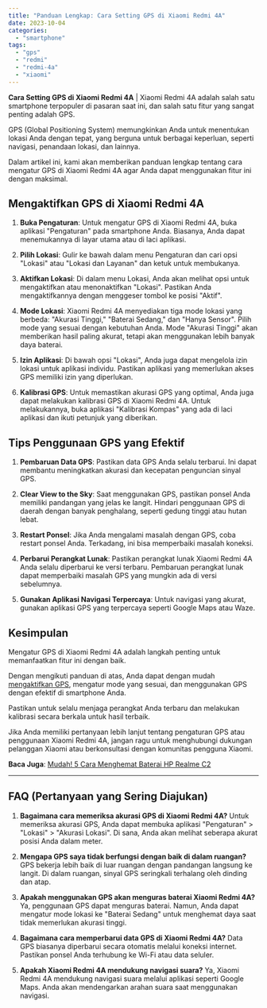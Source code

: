 ```yaml
---
title: "Panduan Lengkap: Cara Setting GPS di Xiaomi Redmi 4A"
date: 2023-10-04
categories: 
  - "smartphone"
tags: 
  - "gps"
  - "redmi"
  - "redmi-4a"
  - "xiaomi"
---
```


**Cara Setting GPS di Xiaomi Redmi 4A** | Xiaomi Redmi 4A adalah salah satu smartphone terpopuler di pasaran saat ini, dan salah satu fitur yang sangat penting adalah GPS.

GPS (Global Positioning System) memungkinkan Anda untuk menentukan lokasi Anda dengan tepat, yang berguna untuk berbagai keperluan, seperti navigasi, penandaan lokasi, dan lainnya.

Dalam artikel ini, kami akan memberikan panduan lengkap tentang cara mengatur GPS di Xiaomi Redmi 4A agar Anda dapat menggunakan fitur ini dengan maksimal.

## Mengaktifkan GPS di Xiaomi Redmi 4A

1. **Buka Pengaturan**: Untuk mengatur GPS di Xiaomi Redmi 4A, buka aplikasi "Pengaturan" pada smartphone Anda. Biasanya, Anda dapat menemukannya di layar utama atau di laci aplikasi.
    
2. **Pilih Lokasi**: Gulir ke bawah dalam menu Pengaturan dan cari opsi "Lokasi" atau "Lokasi dan Layanan" dan ketuk untuk membukanya.
    
3. **Aktifkan Lokasi**: Di dalam menu Lokasi, Anda akan melihat opsi untuk mengaktifkan atau menonaktifkan "Lokasi". Pastikan Anda mengaktifkannya dengan menggeser tombol ke posisi "Aktif".
    
4. **Mode Lokasi**: Xiaomi Redmi 4A menyediakan tiga mode lokasi yang berbeda: "Akurasi Tinggi," "Baterai Sedang," dan "Hanya Sensor". Pilih mode yang sesuai dengan kebutuhan Anda. Mode "Akurasi Tinggi" akan memberikan hasil paling akurat, tetapi akan menggunakan lebih banyak daya baterai.
    
5. **Izin Aplikasi**: Di bawah opsi "Lokasi", Anda juga dapat mengelola izin lokasi untuk aplikasi individu. Pastikan aplikasi yang memerlukan akses GPS memiliki izin yang diperlukan.
    
6. **Kalibrasi GPS**: Untuk memastikan akurasi GPS yang optimal, Anda juga dapat melakukan kalibrasi GPS di Xiaomi Redmi 4A. Untuk melakukannya, buka aplikasi "Kalibrasi Kompas" yang ada di laci aplikasi dan ikuti petunjuk yang diberikan.
    

## Tips Penggunaan GPS yang Efektif

1. **Pembaruan Data GPS**: Pastikan data GPS Anda selalu terbarui. Ini dapat membantu meningkatkan akurasi dan kecepatan penguncian sinyal GPS.
    
2. **Clear View to the Sky**: Saat menggunakan GPS, pastikan ponsel Anda memiliki pandangan yang jelas ke langit. Hindari penggunaan GPS di daerah dengan banyak penghalang, seperti gedung tinggi atau hutan lebat.
    
3. **Restart Ponsel**: Jika Anda mengalami masalah dengan GPS, coba restart ponsel Anda. Terkadang, ini bisa memperbaiki masalah koneksi.
    
4. **Perbarui Perangkat Lunak**: Pastikan perangkat lunak Xiaomi Redmi 4A Anda selalu diperbarui ke versi terbaru. Pembaruan perangkat lunak dapat memperbaiki masalah GPS yang mungkin ada di versi sebelumnya.
    
5. **Gunakan Aplikasi Navigasi Terpercaya**: Untuk navigasi yang akurat, gunakan aplikasi GPS yang terpercaya seperti Google Maps atau Waze.
    

## Kesimpulan

Mengatur GPS di Xiaomi Redmi 4A adalah langkah penting untuk memanfaatkan fitur ini dengan baik.

Dengan mengikuti panduan di atas, Anda dapat dengan mudah [mengaktifkan GPS](https://ajiekusumadhany.com/cara-setting-gps-di-xiaomi-redmi-4a/), mengatur mode yang sesuai, dan menggunakan GPS dengan efektif di smartphone Anda.

Pastikan untuk selalu menjaga perangkat Anda terbaru dan melakukan kalibrasi secara berkala untuk hasil terbaik.

Jika Anda memiliki pertanyaan lebih lanjut tentang pengaturan GPS atau penggunaan Xiaomi Redmi 4A, jangan ragu untuk menghubungi dukungan pelanggan Xiaomi atau berkonsultasi dengan komunitas pengguna Xiaomi.

**Baca Juga**: [Mudah! 5 Cara Menghemat Baterai HP Realme C2](https://ajiekusumadhany.com/mudah-5-cara-menghemat-baterai-hp-realme-c2/)

* * *

## **FAQ (Pertanyaan yang Sering Diajukan)**

1. **Bagaimana cara memeriksa akurasi GPS di Xiaomi Redmi 4A?** Untuk memeriksa akurasi GPS, Anda dapat membuka aplikasi "Pengaturan" > "Lokasi" > "Akurasi Lokasi". Di sana, Anda akan melihat seberapa akurat posisi Anda dalam meter.
    
2. **Mengapa GPS saya tidak berfungsi dengan baik di dalam ruangan?** GPS bekerja lebih baik di luar ruangan dengan pandangan langsung ke langit. Di dalam ruangan, sinyal GPS seringkali terhalang oleh dinding dan atap.
    
3. **Apakah menggunakan GPS akan menguras baterai Xiaomi Redmi 4A?** Ya, penggunaan GPS dapat menguras baterai. Namun, Anda dapat mengatur mode lokasi ke "Baterai Sedang" untuk menghemat daya saat tidak memerlukan akurasi tinggi.
    
4. **Bagaimana cara memperbarui data GPS di Xiaomi Redmi 4A?** Data GPS biasanya diperbarui secara otomatis melalui koneksi internet. Pastikan ponsel Anda terhubung ke Wi-Fi atau data seluler.
    
5. **Apakah Xiaomi Redmi 4A mendukung navigasi suara?** Ya, Xiaomi Redmi 4A mendukung navigasi suara melalui aplikasi seperti Google Maps. Anda akan mendengarkan arahan suara saat menggunakan navigasi.
